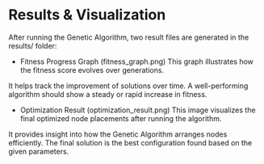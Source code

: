# Results & Visualization
After running the Genetic Algorithm, two result files are generated in the results/ folder:

 - Fitness Progress Graph (fitness_graph.png)
 This graph illustrates how the fitness score evolves over generations.

It helps track the improvement of solutions over time.
A well-performing algorithm should show a steady or rapid increase in fitness.
 - Optimization Result (optimization_result.png)
 This image visualizes the final optimized node placements after running the algorithm.

It provides insight into how the Genetic Algorithm arranges nodes efficiently.
The final solution is the best configuration found based on the given parameters.
